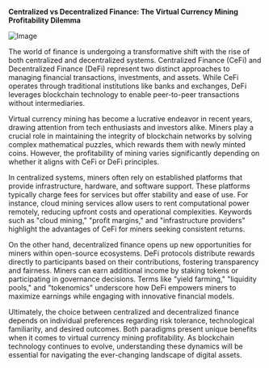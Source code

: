 **Centralized vs Decentralized Finance: The Virtual Currency Mining Profitability Dilemma**

![Image](https://github.com/user-attachments/assets/31692037-0104-4703-abd1-696b6a7dd41b)

The world of finance is undergoing a transformative shift with the rise of both centralized and decentralized systems. Centralized Finance (CeFi) and Decentralized Finance (DeFi) represent two distinct approaches to managing financial transactions, investments, and assets. While CeFi operates through traditional institutions like banks and exchanges, DeFi leverages blockchain technology to enable peer-to-peer transactions without intermediaries.

Virtual currency mining has become a lucrative endeavor in recent years, drawing attention from tech enthusiasts and investors alike. Miners play a crucial role in maintaining the integrity of blockchain networks by solving complex mathematical puzzles, which rewards them with newly minted coins. However, the profitability of mining varies significantly depending on whether it aligns with CeFi or DeFi principles.

In centralized systems, miners often rely on established platforms that provide infrastructure, hardware, and software support. These platforms typically charge fees for services but offer stability and ease of use. For instance, cloud mining services allow users to rent computational power remotely, reducing upfront costs and operational complexities. Keywords such as "cloud mining," "profit margins," and "infrastructure providers" highlight the advantages of CeFi for miners seeking consistent returns.

On the other hand, decentralized finance opens up new opportunities for miners within open-source ecosystems. DeFi protocols distribute rewards directly to participants based on their contributions, fostering transparency and fairness. Miners can earn additional income by staking tokens or participating in governance decisions. Terms like "yield farming," "liquidity pools," and "tokenomics" underscore how DeFi empowers miners to maximize earnings while engaging with innovative financial models.

Ultimately, the choice between centralized and decentralized finance depends on individual preferences regarding risk tolerance, technological familiarity, and desired outcomes. Both paradigms present unique benefits when it comes to virtual currency mining profitability. As blockchain technology continues to evolve, understanding these dynamics will be essential for navigating the ever-changing landscape of digital assets.